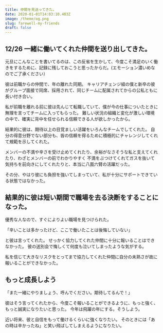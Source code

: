 ```yaml
---
title: 仲間を見送ってきた。
date: 2020-01-01T14:03:10.403Z
image: /theme/og.png
slug: farewell-my-friends
draft: false
---
```

## 12/26 一緒に働いてくれた仲間を送り出してきた。

元旦にこんなことを書いてるのは、この反省を生かして、今度こそ満足のいく働きをするために、記録に残しておこうと思ったからだ。(エモーション濃いめなのでご了承ください）

彼は前職からの仲間で、年の離れた同期。
キャリアチェンジ組の僕と新卒の彼がグループ面接で同席、採用されて、同じチームに配属されてからの公私ともに長い付き合い。

私が前職を離れる前に彼は先んじて転職していて、僕が今の仕事についたときに無理を言ってチームに入ってもらった。
難しい状況の組織と変化が激しい環境の中で、確実に背中を任せられる信頼できる人が欲しかったから。

結果的に彼は、期待以上の目覚ましい活躍をいろんなチームでしてくれた。
自分の得意分野でない部分も、皆の信頼を得るために積極的にチャレンジしてくれて規範を示してくれた。

メンバーの不満や辛さを受け止めてくれたり、余裕がなさそうな私と支えてくれたり、わざとメンバーの前でわかりやすく
不満をぶつけてくれてガスを抜いて気持ちを前向きにしてくれたりと、本当に八面六臂の活躍だった。

その分、やはり彼にも負担を強いてしまっていて、私が十分にサポートできている状態ではなかった。

## 結果的に彼は短い期間で職場を去る決断をすることになった。

優秀な人なので、すぐによりよい職場を見つけられた。

「辛いことは多かったけど、ここで働いたことは後悔していない」

と彼は言ってくれた。
せっかく協力してくれた仲間に十分に報いることはできなかった。
彼の送別会で悔しくて何度も泣いてしまったような気がする。

私を信じて大きなリスクをとってまで協力してくれた仲間に自分の未熟さが故に報いることができなかった。

## もっと成長しよう

「また一緒にやりましょう、呼んでください。期待してるんで！」

彼はそう言ってくれたから、今度こそ報いることができるように、もっと強く、もっと誠実になりたいと思った。
今年は飛躍の年にする。そうしよう。

近い将来、彼と自信をもって働けるくらいに強くなりたい。
そのときには「あの時は辛かったね」と笑い飛ばしてしまえるようになりたい。















